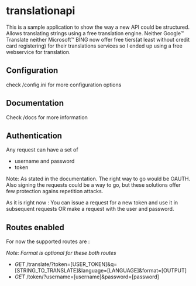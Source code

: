 # translationapi

This is a sample application to show the way a new API could be structured. Allows translating strings using 
a free translation engine. Neither Google&trade; Translate neither Microsoft&trade; BING now offer free tiers(at least without credit card registering) for their translations services so I ended up
using a free webservice for translation.

## Configuration

check /config.ini for more configuration options

## Documentation

Check /docs for more information

## Authentication

Any request can have a set of
 * username and password
 * token
 
Note: As stated in the documentation. The right way to go would be OAUTH. Also signing the requests could be a way to
go, but these solutions offer few protection agains repetition attacks.

As it is right now :
You can issue a request for a new token and use it in subsequent requests OR make a request with the user and password.


## Routes enabled

For now the supported routes are :

 _Note: Format is optional for these both routes_

 * _GET_ /translate/?token=[USER_TOKEN]&q=[STRING_TO_TRANSLATE]&language=[LANGUAGE]&format=[OUTPUT]
 * _GET_ /token/?username=[username]&password=[password]